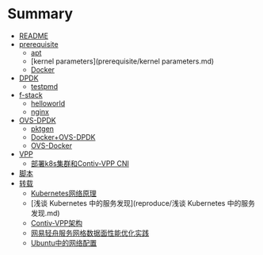 # Summary

* [README](README.md)
* [prerequisite]()
    * [apt](prerequisite/apt.md)
    * [kernel parameters](prerequisite/kernel parameters.md)
    * [Docker](prerequisite/Docker.md)
* [DPDK](DPDK/DPDK.md)
    * [testpmd](DPDK/testpmd.md)
* [f-stack](f-stack/f-stack.md)
    * [helloworld](f-stack/helloworld.md)
    * [nginx](f-stack/nginx.md)
* [OVS-DPDK](OVS-DPDK/OVS-DPDK.md)
    * [pktgen](OVS-DPDK/pktgen.md)
    * [Docker+OVS-DPDK](OVS-DPDK/Docker+OVS-DPDK.md)
    * [OVS-Docker](OVS-DPDK/Docker+ovs.md)
* [VPP]()
    * [部署k8s集群和Contiv-VPP CNI](VPP/Contiv-VPP.md)
* [脚本](scripts/README.md)
* [转载]()
    * [Kubernetes网络原理](reproduce/Kubernetes网络原理.md)
    * [浅谈 Kubernetes 中的服务发现](reproduce/浅谈 Kubernetes 中的服务发现.md)
    * [Contiv-VPP架构](reproduce/Contiv-VPP架构.md)
    * [网易轻舟服务网格数据面性能优化实践](reproduce/网易轻舟服务网格数据面性能优化实践.md)
    * [Ubuntu中的网络配置](reproduce/Network-conf.md)
